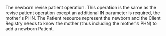 The newborn revise patient operation.  This operation is the same as the revise patient operation except an additional IN parameter is required, the mother's PHN.  The Patient resource represent the newborn and the Client Registry needs to know the mother (thus including the mother's PHN) to add a newborn Patient.
